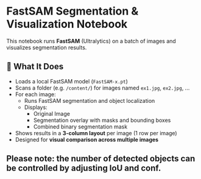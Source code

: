 # FastSAM Segmentation & Visualization Notebook

This notebook runs **FastSAM** (Ultralytics) on a batch of images and visualizes segmentation results.

## 🔧 What It Does

- Loads a local FastSAM model (`FastSAM-x.pt`)
- Scans a folder (e.g. `/content/`) for images named `ex1.jpg`, `ex2.jpg`, ...
- For each image:
  - Runs FastSAM segmentation and object localization
  - Displays:
    - Original Image
    - Segmentation overlay with masks and bounding boxes
    - Combined binary segmentation mask
- Shows results in a **3-column layout** per image (1 row per image)
- Designed for **visual comparison across multiple images**

## Please note: the number of detected objects can be controlled by adjusting IoU and conf. 
